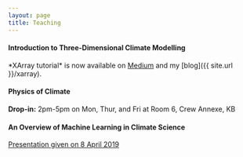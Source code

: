 ```yaml
---
layout: page
title: Teaching
---
```


<h4>Introduction to Three-Dimensional Climate Modelling</h4>
*XArray tutorial* is now available on <a href="https://medium.com/@edenau/handling-netcdf-files-using-xarray-for-absolute-beginners-111a8ab4463f" target="_blank">Medium</a> and my [blog]({{ site.url }}/xarray).

<h4>Physics of Climate</h4>
<b>Drop-in:</b>
2pm-5pm on Mon, Thur, and Fri at Room 6, Crew Annexe, KB

<h4>An Overview of Machine Learning in Climate Science</h4>


<a href="/assets/docs/ml_in_climate.pdf" target="_blank">Presentation given on 8 April 2019</a>
